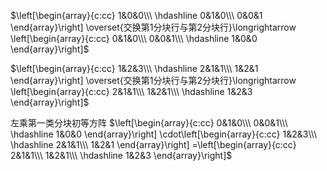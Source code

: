 $\left[\begin{array}{c:cc}
1&0&0\\\ 
\hdashline
0&1&0\\\ 
0&0&1
\end{array}\right]
\overset{交换第1分块行与第2分块行}\longrightarrow
\left[\begin{array}{c:cc}
0&1&0\\\ 
0&0&1\\\ 
\hdashline
1&0&0
\end{array}\right]$

$\left[\begin{array}{c:cc}
1&2&3\\\ 
\hdashline
2&1&1\\\ 
1&2&1
\end{array}\right]
\overset{交换第1分块行与第2分块行}\longrightarrow
\left[\begin{array}{c:cc}
2&1&1\\\ 
1&2&1\\\ 
\hdashline
1&2&3
\end{array}\right]$

左乘第一类分块初等方阵
$\left[\begin{array}{c:cc}
0&1&0\\\ 
0&0&1\\\ 
\hdashline
1&0&0
\end{array}\right]
\cdot\left[\begin{array}{c:cc}
1&2&3\\\ 
\hdashline
2&1&1\\\ 
1&2&1
\end{array}\right]
=\left[\begin{array}{c:cc}
2&1&1\\\ 
1&2&1\\\ 
\hdashline
1&2&3
\end{array}\right]$